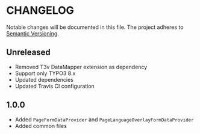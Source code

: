 CHANGELOG
=========

Notable changes will be documented in this file. The project adheres to [Semantic Versioning].

Unreleased
----------

* Removed T3v DataMapper extension as dependency
* Support only TYPO3 8.x
* Updated dependencies
* Updated Travis CI configuration

1.0.0
-----

* Added `PageFormDataProvider` and `PageLanguageOverlayFormDataProvider`
* Added common files

[Semantic Versioning]: http://semver.org "Semantic Versioning"
